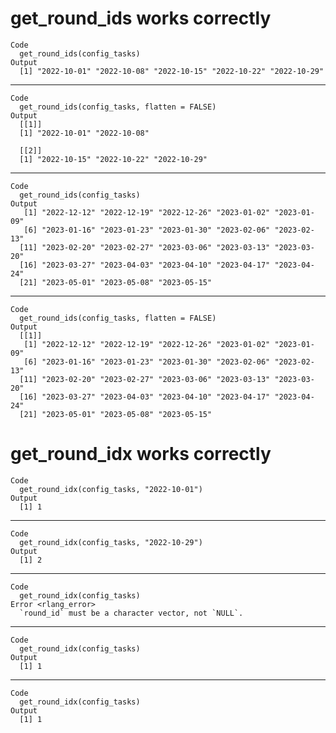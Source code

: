 # get_round_ids works correctly

    Code
      get_round_ids(config_tasks)
    Output
      [1] "2022-10-01" "2022-10-08" "2022-10-15" "2022-10-22" "2022-10-29"

---

    Code
      get_round_ids(config_tasks, flatten = FALSE)
    Output
      [[1]]
      [1] "2022-10-01" "2022-10-08"
      
      [[2]]
      [1] "2022-10-15" "2022-10-22" "2022-10-29"
      

---

    Code
      get_round_ids(config_tasks)
    Output
       [1] "2022-12-12" "2022-12-19" "2022-12-26" "2023-01-02" "2023-01-09"
       [6] "2023-01-16" "2023-01-23" "2023-01-30" "2023-02-06" "2023-02-13"
      [11] "2023-02-20" "2023-02-27" "2023-03-06" "2023-03-13" "2023-03-20"
      [16] "2023-03-27" "2023-04-03" "2023-04-10" "2023-04-17" "2023-04-24"
      [21] "2023-05-01" "2023-05-08" "2023-05-15"

---

    Code
      get_round_ids(config_tasks, flatten = FALSE)
    Output
      [[1]]
       [1] "2022-12-12" "2022-12-19" "2022-12-26" "2023-01-02" "2023-01-09"
       [6] "2023-01-16" "2023-01-23" "2023-01-30" "2023-02-06" "2023-02-13"
      [11] "2023-02-20" "2023-02-27" "2023-03-06" "2023-03-13" "2023-03-20"
      [16] "2023-03-27" "2023-04-03" "2023-04-10" "2023-04-17" "2023-04-24"
      [21] "2023-05-01" "2023-05-08" "2023-05-15"
      

# get_round_idx works correctly

    Code
      get_round_idx(config_tasks, "2022-10-01")
    Output
      [1] 1

---

    Code
      get_round_idx(config_tasks, "2022-10-29")
    Output
      [1] 2

---

    Code
      get_round_idx(config_tasks)
    Error <rlang_error>
      `round_id` must be a character vector, not `NULL`.

---

    Code
      get_round_idx(config_tasks)
    Output
      [1] 1

---

    Code
      get_round_idx(config_tasks)
    Output
      [1] 1

